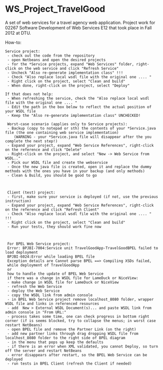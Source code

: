 WS_Project_TravelGood
======================

A set of web services for a travel agency web application. Project work for 02267 Software Development of Web Services E12 that took place in Fall 2012 at DTU.

How-to:

	Service project:
	 - check out the code from the repository
	 - open Netbeans and open the desired projects
	 - for the *Service projects, expand "Web Services" folder, right-click on the web service and click "Refresh Service"
	 - Uncheck "Also re-generate implementation class" !!!
	 - Check "Also replace local wsdl file with the original one .... "
	 - Right click on the project, select "Clean and build"
	 - When done, right-click on the project, select "Deploy"
	 
	If that does not help:
	 - When refreshing the service, check the "Also replace local wsdl file with the original one .... "
	 - Edit the path in the box below to reflect the actual position of your WSDL file
	 - Keep the "Also re-generate implementation class" UNCHECKED!
	 
	 Worst-case scenario (applies only to Service projects):
	 - Backup (copy to notepad or sth) the contents of your *Service.java file (the one containing web service implementation)
	 	(WARNING - your *Service.java file will disappear after the you complete the next step!)
	 - Expand your project, expand "Web Service References", right-click on the reference and click "Delete"
	 - Right-click on the project, and select "New -> Web Service from WSDL.."
	 - Pick our WSDL file and create the webservice
	 - Once the new java file is created, open it and replace the dummy methods with the ones you have in your backup (and only methods)
	 - Clean & Build, you should be good to go
	 
	 
	 
	 Client (test) project:
	 - first, make sure your service is deployed (if not, use the previous instruction)
	 - Expand your project, expand "Web Service References", right-click on the reference and click "Refresh Client"
	 - Check "Also replace local wsdl file with the original one .... " !!! 
	 - Right click on the project, select "Clean and build"
	 - Run your tests, they should work fine now
	 
	 
	 
	 For BPEL Web Service project:
	 Error: BPJBI-7004:Service unit TravelGoodApp-TravelGoodBPEL failed to load deployment
	 BPJBI-6024:Error while loading BPEL file
	 Exception details are Cannot parse BPEL ==> Compiling XSDs failed,
	 while deployment of TravelGoodApp
	 or
	 how to handle the update of BPEL Web Service
	 if there was a change in WSDL file for LameDuck or NiceView:
	 - make change in WSDL file for LameDuck or NiceView
	 - refresh the Web Service
	 - deploy the Web Service
	 - copy the WSDL link from admin console
	 - in BPEL Web Service project remove localhost_8080 folder, wrapper WSDL file and links in referenced resources
	 - add  New > External WSDL Document(s)... and paste WSDL link from admin console in "From URL:"
	 - process takes some time, one can check progress in bottom right corner (if is seems blocked, try to collapse the menus; in worst case restart NetBeans)
	 - open BPEL file and remove the Partner Link (on the right)
	 - add new partner links through drag dropping WSDL file from localhost_8080 folder to the right side of BPEL diagram
	 - in the menu that pops up keep the defaults
	 - if there is an error when XML validated, you cannot Deploy, so turn off the server and restart NetBeans
	 - error disappears after restart, so the BPEL Web Service can be deployed
	 - run tests in BPEL Client (refresh the Client if needed)
	 
	 
 